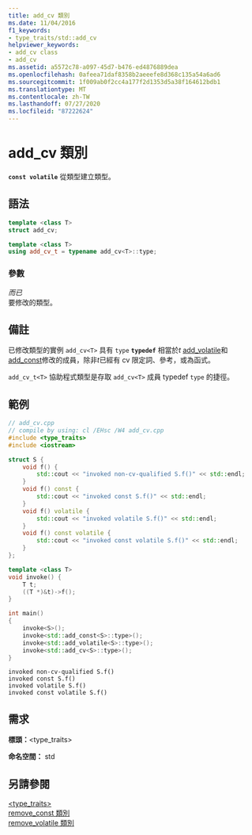 ```yaml
---
title: add_cv 類別
ms.date: 11/04/2016
f1_keywords:
- type_traits/std::add_cv
helpviewer_keywords:
- add_cv class
- add_cv
ms.assetid: a5572c78-a097-45d7-b476-ed4876889dea
ms.openlocfilehash: 0afeea71daf8358b2aeeefe8d368c135a54a6ad6
ms.sourcegitcommit: 1f009ab0f2cc4a177f2d1353d5a38f164612bdb1
ms.translationtype: MT
ms.contentlocale: zh-TW
ms.lasthandoff: 07/27/2020
ms.locfileid: "87222624"
---
```

# <a name="add_cv-class"></a>add_cv 類別

**`const volatile`** 從類型建立類型。

## <a name="syntax"></a>語法

```cpp
template <class T>
struct add_cv;

template <class T>
using add_cv_t = typename add_cv<T>::type;
```

### <a name="parameters"></a>參數

*而已*\
要修改的類型。

## <a name="remarks"></a>備註

已修改類型的實例 `add_cv<T>` 具有 `type` **`typedef`** 相當於*t* [add_volatile](add-volatile-class.md)和[add_const](add-const-class.md)修改的成員，除非*t*已經有 cv 限定詞、參考，或為函式。

`add_cv_t<T>` 協助程式類型是存取 `add_cv<T>` 成員 typedef `type` 的捷徑。

## <a name="example"></a>範例

```cpp
// add_cv.cpp
// compile by using: cl /EHsc /W4 add_cv.cpp
#include <type_traits>
#include <iostream>

struct S {
    void f() {
        std::cout << "invoked non-cv-qualified S.f()" << std::endl;
    }
    void f() const {
        std::cout << "invoked const S.f()" << std::endl;
    }
    void f() volatile {
        std::cout << "invoked volatile S.f()" << std::endl;
    }
    void f() const volatile {
        std::cout << "invoked const volatile S.f()" << std::endl;
    }
};

template <class T>
void invoke() {
    T t;
    ((T *)&t)->f();
}

int main()
{
    invoke<S>();
    invoke<std::add_const<S>::type>();
    invoke<std::add_volatile<S>::type>();
    invoke<std::add_cv<S>::type>();
}
```

```Output
invoked non-cv-qualified S.f()
invoked const S.f()
invoked volatile S.f()
invoked const volatile S.f()
```

## <a name="requirements"></a>需求

**標頭：**\<type_traits>

**命名空間：** std

## <a name="see-also"></a>另請參閱

[<type_traits>](type-traits.md)\
[remove_const 類別](remove-const-class.md)\
[remove_volatile 類別](remove-volatile-class.md)
